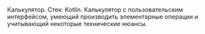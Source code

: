 Калькулятор. Стек: Kotlin. Калькулятор с пользовательским интерфейсом, умеющий производить элементарные операции и учитывающий некоторые технические нюансы.

